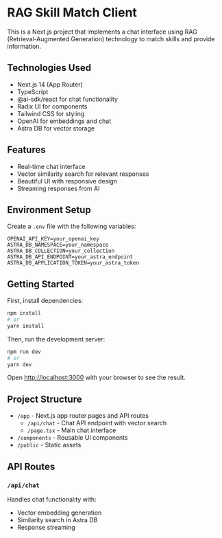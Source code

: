 # RAG Skill Match Client

This is a Next.js project that implements a chat interface using RAG (Retrieval-Augmented Generation) technology to match skills and provide information.

## Technologies Used

- Next.js 14 (App Router)
- TypeScript
- @ai-sdk/react for chat functionality
- Radix UI for components
- Tailwind CSS for styling
- OpenAI for embeddings and chat
- Astra DB for vector storage

## Features

- Real-time chat interface
- Vector similarity search for relevant responses
- Beautiful UI with responsive design
- Streaming responses from AI

## Environment Setup

Create a `.env` file with the following variables:
```env
OPENAI_API_KEY=your_openai_key
ASTRA_DB_NAMESPACE=your_namespace
ASTRA_DB_COLLECTION=your_collection
ASTRA_DB_API_ENDPOINT=your_astra_endpoint
ASTRA_DB_APPLICATION_TOKEN=your_astra_token
```

## Getting Started

First, install dependencies:
```bash
npm install
# or
yarn install
```

Then, run the development server:
```bash
npm run dev
# or
yarn dev
```

Open [http://localhost:3000](http://localhost:3000) with your browser to see the result.

## Project Structure

- `/app` - Next.js app router pages and API routes
  - `/api/chat` - Chat API endpoint with vector search
  - `/page.tsx` - Main chat interface
- `/components` - Reusable UI components
- `/public` - Static assets

## API Routes

### `/api/chat`
Handles chat functionality with:
- Vector embedding generation
- Similarity search in Astra DB
- Response streaming
